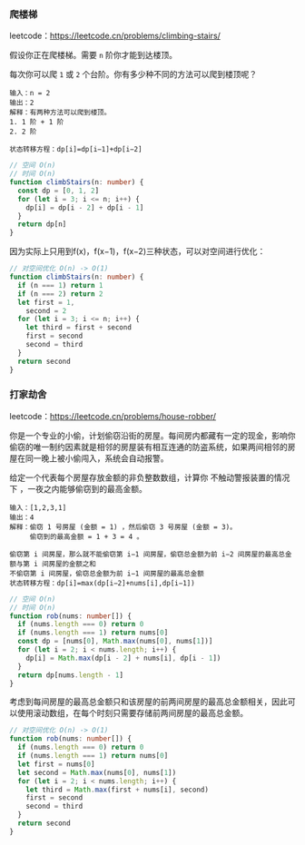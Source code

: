 ###  爬楼梯

leetcode：https://leetcode.cn/problems/climbing-stairs/

假设你正在爬楼梯。需要 `n` 阶你才能到达楼顶。

每次你可以爬 `1` 或 `2` 个台阶。你有多少种不同的方法可以爬到楼顶呢？

```
输入：n = 2
输出：2
解释：有两种方法可以爬到楼顶。
1. 1 阶 + 1 阶
2. 2 阶
```

```
状态转移方程：dp[i]=dp[i−1]+dp[i−2]
```

```ts
// 空间 O(n)
// 时间 O(n) 
function climbStairs(n: number) {
  const dp = [0, 1, 2]
  for (let i = 3; i <= n; i++) {
    dp[i] = dp[i - 2] + dp[i - 1]
  }
  return dp[n]
}
```

因为实际上只用到f(x)，f(x−1)，f(x−2)三种状态，可以对空间进行优化：

```ts
// 对空间优化 O(n) -> O(1)
function climbStairs(n: number) {
  if (n === 1) return 1
  if (n === 2) return 2
  let first = 1,
    second = 2
  for (let i = 3; i <= n; i++) {
    let third = first + second
    first = second
    second = third
  }
  return second
}
```

### 打家劫舍

leetcode：https://leetcode.cn/problems/house-robber/

你是一个专业的小偷，计划偷窃沿街的房屋。每间房内都藏有一定的现金，影响你偷窃的唯一制约因素就是相邻的房屋装有相互连通的防盗系统，如果两间相邻的房屋在同一晚上被小偷闯入，系统会自动报警。

给定一个代表每个房屋存放金额的非负整数数组，计算你 不触动警报装置的情况下 ，一夜之内能够偷窃到的最高金额。

```
输入：[1,2,3,1]
输出：4
解释：偷窃 1 号房屋 (金额 = 1) ，然后偷窃 3 号房屋 (金额 = 3)。
     偷窃到的最高金额 = 1 + 3 = 4 。
```

```
偷窃第 i 间房屋，那么就不能偷窃第 i−1 间房屋，偷窃总金额为前 i−2 间房屋的最高总金额与第 i 间房屋的金额之和
不偷窃第 i 间房屋，偷窃总金额为前 i−1 间房屋的最高总金额
状态转移方程：dp[i]=max(dp[i−2]+nums[i],dp[i−1])
```

```ts
// 空间 O(n)
// 时间 O(n) 
function rob(nums: number[]) {
  if (nums.length === 0) return 0
  if (nums.length === 1) return nums[0]
  const dp = [nums[0], Math.max(nums[0], nums[1])]
  for (let i = 2; i < nums.length; i++) {
    dp[i] = Math.max(dp[i - 2] + nums[i], dp[i - 1])
  }
  return dp[nums.length - 1]
}
```

考虑到每间房屋的最高总金额只和该房屋的前两间房屋的最高总金额相关，因此可以使用滚动数组，在每个时刻只需要存储前两间房屋的最高总金额。

```ts
// 对空间优化 O(n) -> O(1)
function rob(nums: number[]) {
  if (nums.length === 0) return 0
  if (nums.length === 1) return nums[0]
  let first = nums[0]
  let second = Math.max(nums[0], nums[1])
  for (let i = 2; i < nums.length; i++) {
    let third = Math.max(first + nums[i], second)
    first = second
    second = third
  }
  return second
}
```

